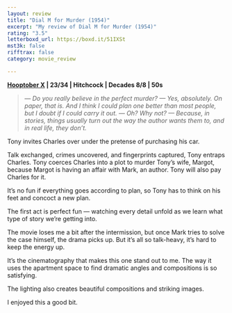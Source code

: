 ```yaml
---
layout: review
title: "Dial M for Murder (1954)"
excerpt: "My review of Dial M for Murder (1954)"
rating: "3.5"
letterboxd_url: https://boxd.it/51IXSt
mst3k: false
rifftrax: false
category: movie_review

---
```


<b><a href="https://boxd.it/pmi12">Hooptober X</a> | 23/34 | Hitchcock | Decades 8/8 | 50s </b>

<blockquote><i>— Do you really believe in the perfect murder?
— Yes, absolutely. On paper, that is. And I think I could plan one better than most people, but I doubt if I could carry it out.
— Oh? Why not?
— Because, in stories, things usually turn out the way the author wants them to, and in real life, they don’t.
</i>
</blockquote>


Tony invites Charles over under the pretense of purchasing his car.

Talk exchanged, crimes uncovered, and fingerprints captured, Tony entraps Charles. Tony coerces Charles into a plot to murder Tony’s wife, Margot, because Margot is having an affair with Mark, an author. Tony will also pay Charles for it.

It’s no fun if everything goes according to plan, so Tony has to think on his feet and concoct a new plan.

The first act is perfect fun — watching every detail unfold as we learn what type of story we’re getting into. 

The movie loses me a bit after the intermission, but once Mark tries to solve the case himself, the drama picks up. But it’s all so talk-heavy, it’s hard to keep the energy up.

It’s the cinematography that makes this one stand out to me. The way it uses the apartment space to find dramatic angles and compositions is so satisfying.

The lighting also creates beautiful compositions and striking images.

 I enjoyed this a good bit.